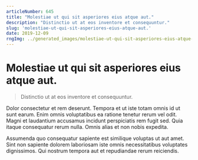 ```yaml
---
articleNumber: 645
title: "Molestiae ut qui sit asperiores eius atque aut."
description: "Distinctio ut at eos inventore et consequuntur."
slug: 'molestiae-ut-qui-sit-asperiores-eius-atque-aut.'
date: 2019-12-09
rngImg: ../generated_images/molestiae-ut-qui-sit-asperiores-eius-atque-aut..jpg
---
```


# Molestiae ut qui sit asperiores eius atque aut.

> Distinctio ut at eos inventore et consequuntur.

Dolor consectetur et rem deserunt. Tempora et ut iste totam omnis id ut sunt earum. Enim omnis voluptatibus ea ratione tenetur rerum vel odit. Magni et laudantium accusamus incidunt perspiciatis rem fugit sed. Quia itaque consequatur rerum nulla. Omnis alias et non nobis expedita.
 Assumenda quo consequatur sapiente est similique voluptas ut aut amet. Sint non sapiente dolorem laboriosam iste omnis necessitatibus voluptates dignissimos. Qui nostrum tempora aut et repudiandae rerum reiciendis.
